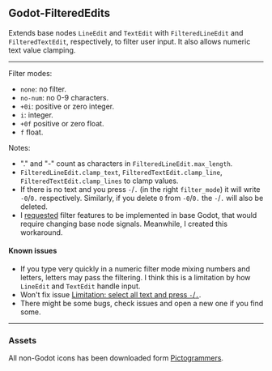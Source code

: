 ## Godot-FilteredEdits

Extends base nodes `LineEdit` and `TextEdit` with `FilteredLineEdit` and `FilteredTextEdit`, respectively, to filter user input. It also allows numeric text value clamping.

---

Filter modes:
- `none`: no filter.
- `no-num`: no 0-9 characters.
- `+0i`: positive or zero integer.
- `i`: integer.
- `+0f` positive or zero float.
- `f` float.

Notes:
- "." and "-" count as characters in `FilteredLineEdit.max_length`.
- `FilteredLineEdit.clamp_text`, `FilteredTextEdit.clamp_line`, `FilteredTextEdit.clamp_lines` to clamp values.
- If there is no text and you press `-`/`.` (in the right `filter_mode`) it will write `-0`/`0.` respectively. Similarly, if you delete `0` from `-0`/`0.` the `-`/`.` will also be deleted.
- I [requested](https://github.com/godotengine/godot-proposals/issues/7193) filter features to be implemented in base Godot, that would require changing base node signals. Meanwhile, I created this workaround.

#### Known issues

- If you type very quickly in a numeric filter mode mixing numbers and letters, letters may pass the filtering. I think this is a limitation by how `LineEdit` and `TextEdit` handle input.
- Won't fix issue [Limitation: select all text and press `-`/`.`](https://github.com/acgc99/Godot-FilteredEdits/issues/15#issue).
- There might be some bugs, check issues and open a new one if you find some.

---

### Assets

All non-Godot icons has been downloaded form [Pictogrammers](https://pictogrammers.com/docs/general/license/).
